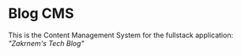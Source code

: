 # Blog CMS

This is the Content Management System for the fullstack application: _"Zakrnem's Tech Blog"_

